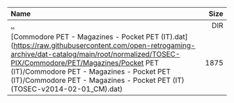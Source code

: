|Name|Size|
|:---|---:|
|[..](../index.html)|DIR|
|[Commodore PET - Magazines - Pocket PET (IT).dat](https://raw.githubusercontent.com/open-retrogaming-archive/dat-catalog/main/root/normalized/TOSEC-PIX/Commodore/PET/Magazines/Pocket PET (IT)/Commodore PET - Magazines - Pocket PET (IT)/Commodore PET - Magazines - Pocket PET (IT) (TOSEC-v2014-02-01_CM).dat)|1875|
